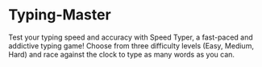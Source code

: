 # Typing-Master
Test your typing speed and accuracy with Speed Typer, a fast-paced and addictive typing game! Choose from three difficulty levels (Easy, Medium, Hard) and race against the clock to type as many words as you can. 

